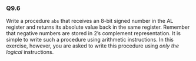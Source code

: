 ### Q9.6

Write a procedure `abs` that receives an 8-bit signed number in the AL register and returns its absolute value back in the same register. Remember that negative numbers are stored in 2’s complement representation. It is simple to write such a procedure using arithmetic instructions. In this exercise, however, you are asked to write this procedure using *only the logical* instructions.